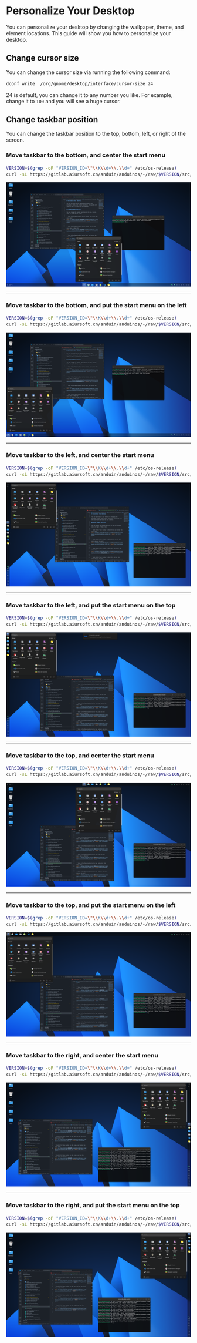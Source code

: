 # Personalize Your Desktop

You can personalize your desktop by changing the wallpaper, theme, and element locations. This guide will show you how to personalize your desktop.

## Change cursor size

You can change the cursor size via running the following command:

```bash title="Change cursor size"
dconf write  /org/gnome/desktop/interface/cursor-size 24
```

24 is default, you can change it to any number you like. For example, change it to `100` and you will see a huge cursor.

## Change taskbar position

You can change the taskbar position to the top, bottom, left, or right of the screen.

### Move taskbar to the bottom, and center the start menu

```bash title="Move taskbar to the bottom, and center the start menu"
VERSION=$(grep -oP "VERSION_ID=\"\\K\\d+\\.\\d+" /etc/os-release)
curl -sL https://gitlab.aiursoft.cn/anduin/anduinos/-/raw/$VERSION/src/styles/bottom_center.ini | dconf load /org/gnome/
```

![bottom-center](./styles/1.png)

----------

### Move taskbar to the bottom, and put the start menu on the left

```bash title="Move taskbar to the bottom, and put the start menu on the left"
VERSION=$(grep -oP "VERSION_ID=\"\\K\\d+\\.\\d+" /etc/os-release)
curl -sL https://gitlab.aiursoft.cn/anduin/anduinos/-/raw/$VERSION/src/styles/bottom_left.ini | dconf load /org/gnome/
```

![bottom-left](./styles/2.png)

----------

### Move taskbar to the left, and center the start menu

```bash title="Move taskbar to the left, and center the start menu"
VERSION=$(grep -oP "VERSION_ID=\"\\K\\d+\\.\\d+" /etc/os-release)
curl -sL https://gitlab.aiursoft.cn/anduin/anduinos/-/raw/$VERSION/src/styles/left_center.ini | dconf load /org/gnome/
```

![left-center](./styles/3.png)

----------

### Move taskbar to the left, and put the start menu on the top

```bash title="Move taskbar to the left, and put the start menu on the top"
VERSION=$(grep -oP "VERSION_ID=\"\\K\\d+\\.\\d+" /etc/os-release)
curl -sL https://gitlab.aiursoft.cn/anduin/anduinos/-/raw/$VERSION/src/styles/left_top.ini | dconf load /org/gnome/
```

![left-top](./styles/4.png)

----------

### Move taskbar to the top, and center the start menu

```bash title="Move taskbar to the top, and center the start menu"
VERSION=$(grep -oP "VERSION_ID=\"\\K\\d+\\.\\d+" /etc/os-release)
curl -sL https://gitlab.aiursoft.cn/anduin/anduinos/-/raw/$VERSION/src/styles/top_center.ini | dconf load /org/gnome/
```

![top-center](./styles/5.png)

----------

### Move taskbar to the top, and put the start menu on the left

```bash title="Move taskbar to the top, and put the start menu on the left"
VERSION=$(grep -oP "VERSION_ID=\"\\K\\d+\\.\\d+" /etc/os-release)
curl -sL https://gitlab.aiursoft.cn/anduin/anduinos/-/raw/$VERSION/src/styles/top_left.ini | dconf load /org/gnome/
```

![top-left](./styles/6.png)

----------

### Move taskbar to the right, and center the start menu

```bash title="Move taskbar to the right, and center the start menu"
VERSION=$(grep -oP "VERSION_ID=\"\\K\\d+\\.\\d+" /etc/os-release)
curl -sL https://gitlab.aiursoft.cn/anduin/anduinos/-/raw/$VERSION/src/styles/right_center.ini | dconf load /org/gnome/
```

![right-center](./styles/7.png)

----------

### Move taskbar to the right, and put the start menu on the top

```bash title="Move taskbar to the right, and put the start menu on the top"
VERSION=$(grep -oP "VERSION_ID=\"\\K\\d+\\.\\d+" /etc/os-release)
curl -sL https://gitlab.aiursoft.cn/anduin/anduinos/-/raw/$VERSION/src/styles/right_top.ini | dconf load /org/gnome/
```

![right-top](./styles/8.png)
